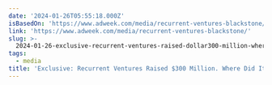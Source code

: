 ```yaml
---
date: '2024-01-26T05:55:18.000Z'
isBasedOn: 'https://www.adweek.com/media/recurrent-ventures-blackstone/'
link: 'https://www.adweek.com/media/recurrent-ventures-blackstone/'
slug: >-
  2024-01-26-exclusive-recurrent-ventures-raised-dollar300-million-where-did-it-go
tags:
  - media
title: 'Exclusive: Recurrent Ventures Raised $300 Million. Where Did It Go?'
---
```


